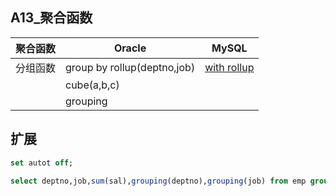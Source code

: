 ## A13_聚合函数

| 聚合函数 | Oracle                      | MySQL                                                        |
| -------- | --------------------------- | ------------------------------------------------------------ |
| 分组函数 | group by rollup(deptno,job) | [with rollup](<https://dev.mysql.com/doc/refman/8.0/en/group-by-modifiers.html>) |
|          | cube(a,b,c)                 |                                                              |
|          | grouping                    |                                                              |

## 扩展

```sql
set autot off;

select deptno,job,sum(sal),grouping(deptno),grouping(job) from emp group by rollup(deptno,job);
```






